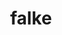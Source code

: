 ---
title: "falke"
description: "Develops stylish fashion for modern people: men’s and women’s fashion and sport socks and underwear. Success story featuring SYSPRO and Magento."
---